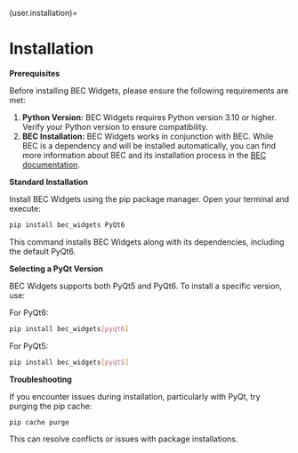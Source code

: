 (user.installation)=
# Installation


**Prerequisites**

Before installing BEC Widgets, please ensure the following requirements are met:

1. **Python Version:** BEC Widgets requires Python version 3.10 or higher. Verify your Python version to ensure compatibility.
2. **BEC Installation:** BEC Widgets works in conjunction with BEC. While BEC is a dependency and will be installed automatically, you can find more information about BEC and its installation process in the [BEC documentation](https://beamline-experiment-control.readthedocs.io/en/latest/).

**Standard Installation**

Install BEC Widgets using the pip package manager. Open your terminal and execute:

```bash
pip install bec_widgets PyQt6
```

This command installs BEC Widgets along with its dependencies, including the default PyQt6.

**Selecting a PyQt Version**

BEC Widgets supports both PyQt5 and PyQt6. To install a specific version, use:

For PyQt6:

```bash
pip install bec_widgets[pyqt6]
```

For PyQt5:

```bash
pip install bec_widgets[pyqt5]
```

**Troubleshooting**

If you encounter issues during installation, particularly with PyQt, try purging the pip cache:

```bash
pip cache purge
```

This can resolve conflicts or issues with package installations.
